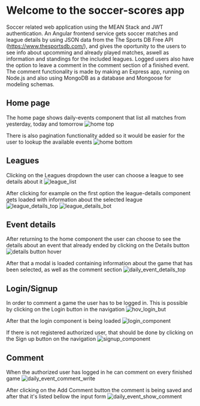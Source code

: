 # Welcome to the soccer-scores app

Soccer related web application using the MEAN Stack and JWT authentication. An Angular frontend service gets soccer matches and league details by using JSON data from the The Sports DB Free API (https://www.thesportsdb.com/), and gives the oportunity to the users to see info about upcomming and already played matches, aswell as information and standings for the included leagues. Logged users also have the option to leave a comment in the comment section of a finished event. The comment functionality is made by making an Express app, running on Node.js and also using MongoDB as a database and Mongoose for modeling schemas.

## Home page

 The home page shows daily-events component that list all matches from yesterday, today and tomorrow 
![home top](https://user-images.githubusercontent.com/53303687/63652541-2869e480-c76a-11e9-80d9-483173249fe5.png)

There is also pagination functionality added so it would be easier for the user to lookup the available events
![home bottom](https://user-images.githubusercontent.com/53303687/63652552-54856580-c76a-11e9-8bf1-3f80c7cf9366.png)

## Leagues

Clicking on the Leagues dropdown the user can choose a league to see details about it
![league_list](https://user-images.githubusercontent.com/53303687/63652578-b47c0c00-c76a-11e9-8f60-1504a5e7e001.png)

After clicking for example on the first option the league-details component gets loaded with information about the selected league
![league_details_top](https://user-images.githubusercontent.com/53303687/63652595-c78edc00-c76a-11e9-8e0a-5a37dd43f779.png)
![league_details_bot](https://user-images.githubusercontent.com/53303687/63652611-d9707f00-c76a-11e9-9644-475184010e04.png)

## Event details

After returning to the home component the user can choose to see the details about an event that already ended by clicking on the Details button
![details button hover](https://user-images.githubusercontent.com/53303687/63652644-20f70b00-c76b-11e9-98c6-c070cdc79f9d.png)

After that a modal is loaded containing information about the game that has been selected, as well as the comment section
![daily_event_details_top](https://user-images.githubusercontent.com/53303687/63652657-41bf6080-c76b-11e9-94cc-b152e886ac1a.png)

## Login/Signup

In order to comment a game the user has to be logged in. This is possible by clicking on the Login button in the navigation
![hov_login_but](https://user-images.githubusercontent.com/53303687/63652672-7af7d080-c76b-11e9-9e12-081649b06f46.png)

After that the login component is being loaded
![login_component](https://user-images.githubusercontent.com/53303687/63652679-9662db80-c76b-11e9-8228-9aad59fedf55.png)

If there is not registered authorized user, that should be done by clicking on the Sign up button on the navigation
![signup_component](https://user-images.githubusercontent.com/53303687/63652687-b5fa0400-c76b-11e9-8a67-178576c1554f.png)

## Comment

When the authorized user has logged in he can comment on every finished game
![daily_event_comment_write](https://user-images.githubusercontent.com/53303687/63652698-e17cee80-c76b-11e9-8d57-93f3aae56fa5.png)

After clicking on the Add Comment button the comment is being saved and after that it's listed bellow the input form
![daily_event_show_comment](https://user-images.githubusercontent.com/53303687/63652711-fce7f980-c76b-11e9-8a04-bf4b8d17246c.png)
